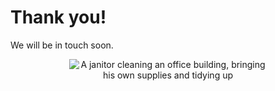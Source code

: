 # Thank you!
We will be in touch soon.
<div align="center">

<img src="./docs/cleaning.mp4"
alt="A janitor cleaning an office building, bringing his own supplies and tidying up" 
style="max-width: 33vw; max-height: 33vw">

</div>